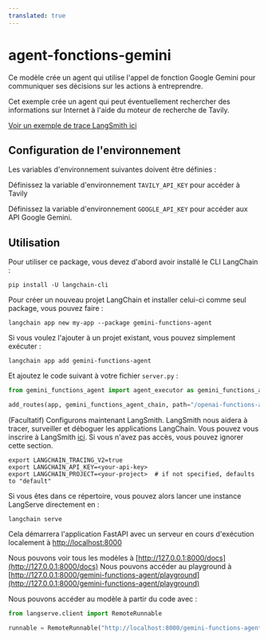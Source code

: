 ```yaml
---
translated: true
---
```


# agent-fonctions-gemini

Ce modèle crée un agent qui utilise l'appel de fonction Google Gemini pour communiquer ses décisions sur les actions à entreprendre.

Cet exemple crée un agent qui peut éventuellement rechercher des informations sur Internet à l'aide du moteur de recherche de Tavily.

[Voir un exemple de trace LangSmith ici](https://smith.langchain.com/public/0ebf1bd6-b048-4019-b4de-25efe8d3d18c/r)

## Configuration de l'environnement

Les variables d'environnement suivantes doivent être définies :

Définissez la variable d'environnement `TAVILY_API_KEY` pour accéder à Tavily

Définissez la variable d'environnement `GOOGLE_API_KEY` pour accéder aux API Google Gemini.

## Utilisation

Pour utiliser ce package, vous devez d'abord avoir installé le CLI LangChain :

```shell
pip install -U langchain-cli
```

Pour créer un nouveau projet LangChain et installer celui-ci comme seul package, vous pouvez faire :

```shell
langchain app new my-app --package gemini-functions-agent
```

Si vous voulez l'ajouter à un projet existant, vous pouvez simplement exécuter :

```shell
langchain app add gemini-functions-agent
```

Et ajoutez le code suivant à votre fichier `server.py` :

```python
from gemini_functions_agent import agent_executor as gemini_functions_agent_chain

add_routes(app, gemini_functions_agent_chain, path="/openai-functions-agent")
```

(Facultatif) Configurons maintenant LangSmith.
LangSmith nous aidera à tracer, surveiller et déboguer les applications LangChain.
Vous pouvez vous inscrire à LangSmith [ici](https://smith.langchain.com/).
Si vous n'avez pas accès, vous pouvez ignorer cette section.

```shell
export LANGCHAIN_TRACING_V2=true
export LANGCHAIN_API_KEY=<your-api-key>
export LANGCHAIN_PROJECT=<your-project>  # if not specified, defaults to "default"
```

Si vous êtes dans ce répertoire, vous pouvez alors lancer une instance LangServe directement en :

```shell
langchain serve
```

Cela démarrera l'application FastAPI avec un serveur en cours d'exécution localement à
[http://localhost:8000](http://localhost:8000)

Nous pouvons voir tous les modèles à [http://127.0.0.1:8000/docs](http://127.0.0.1:8000/docs)
Nous pouvons accéder au playground à [http://127.0.0.1:8000/gemini-functions-agent/playground](http://127.0.0.1:8000/gemini-functions-agent/playground)

Nous pouvons accéder au modèle à partir du code avec :

```python
from langserve.client import RemoteRunnable

runnable = RemoteRunnable("http://localhost:8000/gemini-functions-agent")
```
